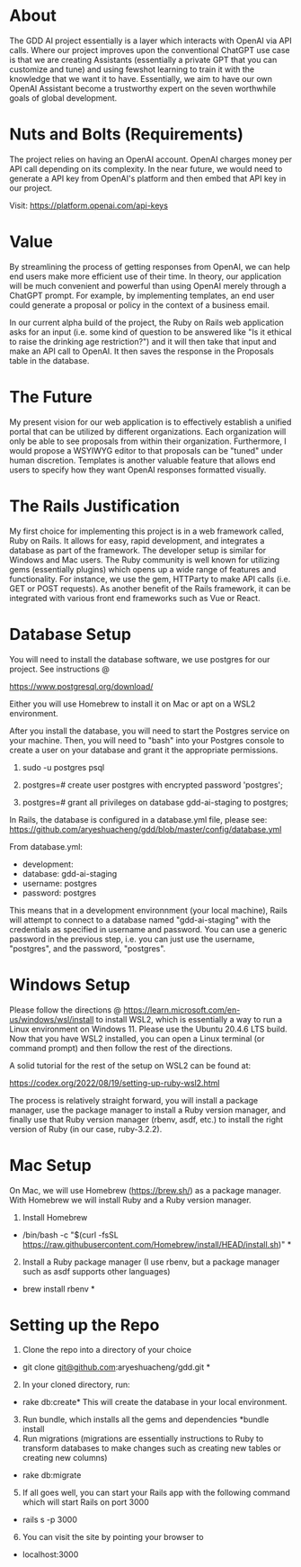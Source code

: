 # About #

The GDD AI project essentially is a layer which interacts with OpenAI via API calls. Where our project improves upon the conventional ChatGPT use case is that we are creating Assistants (essentially a private GPT that you can customize and tune) and using fewshot learning to train it with the knowledge that we want it to have. Essentially, we aim to have our own OpenAI Assistant become a trustworthy expert on the seven worthwhile goals of global development.

# Nuts and Bolts (Requirements)

The project relies on having an OpenAI account. OpenAI charges money per API call depending on its complexity. In the near future, we would need to generate a API key from OpenAI's platform and then embed that API key in our project.

Visit: https://platform.openai.com/api-keys

# Value #

By streamlining the process of getting responses from OpenAI, we can help end users make more efficient use of their time. In theory, our application will be much convenient and powerful than using OpenAI merely through a ChatGPT prompt. For example, by implementing templates, an end user could generate a proposal or policy in the context of a business email.

In our current alpha build of the project, the Ruby on Rails web application asks for an input (i.e. some kind of question to be answered like "Is it ethical to raise the drinking age restriction?") and it will then take that input and make an API call to OpenAI. It then saves the response in the Proposals table in the database. 

# The Future #

My present vision for our web application is to effectively establish a unified portal that can be utilized by different organizations. Each organization will only be able to see proposals from within their organization. Furthermore, I would propose a WSYIWYG editor to that proposals can be "tuned" under human discretion. Templates is another valuable feature that allows end users to specify how they want OpenAI responses formatted visually.

# The Rails Justification #

My first choice for implementing this project is in a web framework called, Ruby on Rails. It allows for easy, rapid development, and integrates a database as part of the framework. The developer setup is similar for Windows and Mac users. The Ruby community is well known for utilizing gems (essentially plugins) which opens up a wide range of features and functionality. For instance, we use the gem, HTTParty to make API calls (i.e. GET or POST requests). As another benefit of the Rails framework, it can be integrated with various front end frameworks such as Vue or React.

# Database Setup #

You will need to install the database software, we use postgres for our project. See instructions @

https://www.postgresql.org/download/

Either you will use Homebrew to install it on Mac or apt on a WSL2 environment.

After you install the database, you will need to start the Postgres service on your machine. Then, you will need to "bash" into your Postgres console to create a user on your database and grant it the appropriate permissions.

1. sudo -u postgres psql

2. postgres=# create user postgres with encrypted password 'postgres';
3. postgres=# grant all privileges on database gdd-ai-staging to postgres;

In Rails, the database is configured in a database.yml file, please see: 
https://github.com/aryeshuacheng/gdd/blob/master/config/database.yml

From database.yml:

* development:
* database: gdd-ai-staging
* username: postgres
* password: postgres

This means that in a development environnment (your local machine), Rails will attempt to connect to a database named "gdd-ai-staging" with the credentials as specified in username and password. You can use a generic password in the previous step, i.e. you can just use the username, "postgres", and the password, "postgres".

# Windows Setup #

Please follow the directions @ https://learn.microsoft.com/en-us/windows/wsl/install to install WSL2, which is essentially a way to run a Linux environment on Windows 11. Please use the Ubuntu 20.4.6 LTS build. Now that you have WSL2 installed, you can open a Linux terminal (or command prompt) and then follow the rest of the directions.

A solid tutorial for the rest of the setup on WSL2 can be found at: 

https://codex.org/2022/08/19/setting-up-ruby-wsl2.html

The process is relatively straight forward, you will install a package manager, use the package manager to install a Ruby version manager, and finally use that Ruby version manager (rbenv, asdf, etc.) to install the right version of Ruby (in our case, ruby-3.2.2).

# Mac Setup #

On Mac, we will use Homebrew (https://brew.sh/) as a package manager. With Homebrew we will install Ruby and a Ruby version manager. 

1. Install Homebrew
* /bin/bash -c "$(curl -fsSL https://raw.githubusercontent.com/Homebrew/install/HEAD/install.sh)" *
2. Install a Ruby package manager (I use rbenv, but a package manager such as asdf supports other languages)
* brew install rbenv *

# Setting up the Repo
1. Clone the repo into a directory of your choice
* git clone git@github.com:aryeshuacheng/gdd.git *
2. In your cloned directory, run:
* rake db:create*
This will create the database in your local environment.
3. Run bundle, which installs all the gems and dependencies
*bundle install
4. Run migrations (migrations are essentially instructions to Ruby to transform databases to make changes such as creating new tables or creating new columns)
* rake db:migrate
5. If all goes well, you can start your Rails app with the following command which will start Rails on port 3000
* rails s -p 3000
6. You can visit the site by pointing your browser to
* localhost:3000
